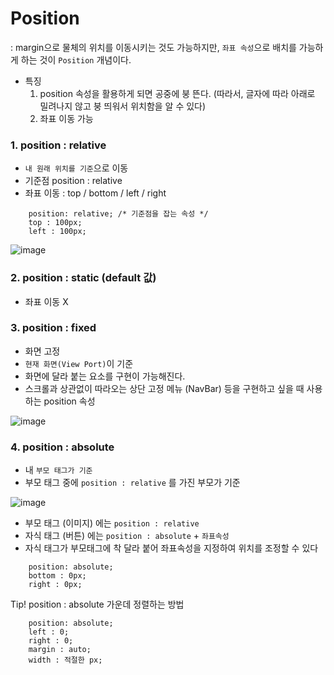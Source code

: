 # Position 

: margin으로 물체의 위치를 이동시키는 것도 가능하지만, `좌표 속성`으로 배치를 가능하게 하는 것이 `Position` 개념이다.
* 특징 
  1. position 속성을 활용하게 되면 공중에 붕 뜬다. (따라서, 글자에 따라 아래로 밀려나지 않고 붕 띄워서 위치함을 알 수 있다)
  2. 좌표 이동 가능
    
### 1. position : relative

* `내 원래 위치를 기준`으로 이동
* 기준점 position : relative
* 좌표 이동 : top / bottom / left / right 

```
    position: relative; /* 기준점을 잡는 속성 */
    top : 100px;
    left : 100px;
```

![image](https://user-images.githubusercontent.com/63600953/135607737-0fe9b7a6-ffa9-4272-81a7-25bc05e1312a.png)


### 2. position : static (default 값)

* 좌표 이동 X

### 3. position : fixed 

* 화면 고정 
* `현재 화면(View Port)`이 기준
* 화면에 달라 붙는 요소를 구현이 가능해진다. 
* 스크롤과 상관없이 따라오는 상단 고정 메뉴 (NavBar) 등을 구현하고 싶을 때 사용하는 position 속성

![image](https://user-images.githubusercontent.com/63600953/135608337-e06fc813-b512-44a8-8dcb-3b75de2d7aab.png)

### 4. position : absolute 

* 내 `부모 태그가 기준`
* 부모 태그 중에 `position : relative` 를 가진 부모가 기준

![image](https://user-images.githubusercontent.com/63600953/135608781-c07673bd-da3e-430f-bd2c-d467d724ebc6.png)

* 부모 태그 (이미지) 에는 `position : relative`
* 자식 태그 (버튼) 에는 `position : absolute` + `좌표속성`
* 자식 태그가 부모태그에 착 달라 붙어 좌표속성을 지정하여 위치를 조정할 수 있다

```
    position: absolute;
    bottom : 0px;
    right : 0px;
```

Tip! position : absolute 가운데 정렬하는 방법

```
    position: absolute;
    left : 0;
    right : 0;
    margin : auto;
    width : 적절한 px;
```